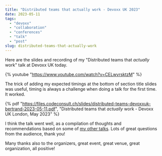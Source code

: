 ```yaml
---
title: "Distributed teams that actually work - Devoxx UK 2023"
date: 2023-05-11
tags: 
  - "devoxx"
  - "collaboration"
  - "conferences"
  - "talk"
  - "post"
slug: distributed-teams-that-actually-work
---
```


Here are the slides and recording of my "Distributed teams that _actually_ work" talk at Devoxx UK today.

<!-- excerpt -->

{% youtube "https://www.youtube.com/watch?v=CELwvrsktzM" %}


The trick of adding my expected timings at the bottom of section title slides was useful,
timing is always a challenge when doing a talk for the first time. It worked.

<!-- excerpt -->

{% pdf
"https://files.codeconsult.ch/slides/distributed-teams-devoxxuk-bertrand-2023-05-11.pdf",
"Distributed teams that _actually_ work - Devoxx UK London, May 2023"
%}

I think the talk went well, as a compilation of thoughts and recommendations based on 
some of [my other talks](https://pinboard.in/u:bdelacretaz/t:pressbook/).
Lots of great questions from the audience, thank you!

Many thanks also to the organizers, great event, great venue, great organization, all positive!